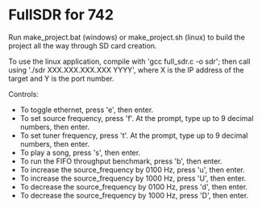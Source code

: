 # FullSDR for 742

Run make_project.bat (windows) or make_project.sh (linux) to build the project all the way through SD card creation.

To use the linux application, compile with 'gcc full_sdr.c -o sdr'; then call using './sdr XXX.XXX.XXX.XXX YYYY', where X is the IP address of the target and Y is the port number.


Controls:
- To toggle ethernet, press 'e', then enter.
- To set source frequency, press 'f'. At the prompt, type up to 9 decimal numbers, then enter.
- To set tuner frequency, press 't'. At the prompt, type up to 9 decimal numbers, then enter.
- To play a song, press 's', then enter.
- To run the FIFO throughput benchmark, press 'b', then enter.
- To increase the source_frequency by 0100 Hz, press 'u', then enter.
- To increase the source_frequency by 1000 Hz, press 'U', then enter.
- To decrease the source_frequency by 0100 Hz, press 'd', then enter.
- To decrease the source_frequency by 1000 Hz, press 'D', then enter.

